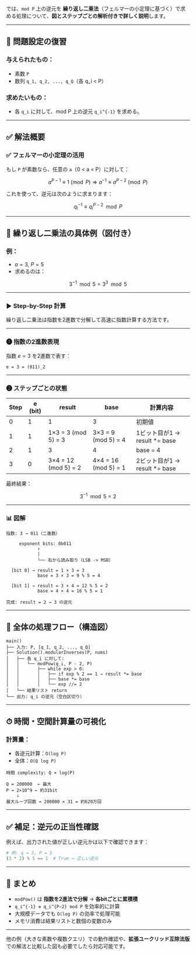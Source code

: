 では、`mod P` 上の逆元を **繰り返し二乗法**（フェルマーの小定理に基づく）で求める処理について、**図とステップごとの解析付きで詳しく説明**します。

---

## 🎯 問題設定の復習

### 与えられたもの：

- 素数 `P`
- 数列 `q_1, q_2, ..., q_Q`（各 q_i < P）

### 求めたいもの：

- 各 `q_i` に対して、mod P 上の逆元 `q_i^{-1}` を求める。

---

## ✅ 解法概要

### ✅ フェルマーの小定理の活用

もし `P` が素数なら、任意の `a`（0 < a < P）に対して：

$$
a^{P-1} \equiv 1 \pmod{P} \Rightarrow a^{-1} \equiv a^{P-2} \pmod{P}
$$

これを使って、逆元は次のように求まります：

$$
q_i^{-1} \equiv q_i^{P-2} \mod P
$$

---

## 🔁 繰り返し二乗法の具体例（図付き）

### 例：

- $a = 3$, $P = 5$
- 求めるのは：

$$
3^{-1} \mod 5 = 3^{3} \mod 5
$$

---

### ▶️ Step-by-Step 計算

繰り返し二乗法は指数を2進数で分解して高速に指数計算する方法です。

---

### ❶ 指数の2進数表現

指数 $e = 3$ を2進数で表す：

```
e = 3 = (011)_2
```

---

### ❷ ステップごとの状態

| Step | e (bit) | result               | base                 | 計算内容                       |
| ---- | ------- | -------------------- | -------------------- | ------------------------------ |
| 0    | 1       | 1                    | 3                    | 初期値                         |
| 1    | 1       | 1×3 = 3 (mod 5) = 3  | 3×3 = 9 (mod 5) = 4  | 1ビット目が1 → result \*= base |
| 2    | 1       | 3                    | 4                    | base = 4                       |
| 3    | 0       | 3×4 = 12 (mod 5) = 2 | 4×4 = 16 (mod 5) = 1 | 2ビット目が1 → result \*= base |

最終結果：

$$
3^{-1} \mod 5 = 2
$$

---

### 📊 図解

```
指数: 3 → 011（二進数）

     exponent bits: 0b011
            ↑
            |
            └── 右から読み取り（LSB -> MSB）

  [bit 0] → result = 1 × 3 = 3
            base = 3 × 3 = 9 % 5 = 4

  [bit 1] → result = 3 × 4 = 12 % 5 = 2
            base = 4 × 4 = 16 % 5 = 1

完成: result = 2 → 3 の逆元
```

---

## 🧠 全体の処理フロー（構造図）

```
main()
├── 入力: P, [q_1, q_2, ..., q_Q]
├── Solution().modularInverses(P, nums)
│   ├── 各 q_i に対して:
│   │   └── modPow(q_i, P - 2, P)
│   │       ├── while exp > 0:
│   │       │   ├── if exp % 2 == 1 → result *= base
│   │       │   ├── base *= base
│   │       │   └── exp //= 2
│   └── 結果リスト return
└── 出力: q_i の逆元（空白区切り）
```

---

## ⏱ 時間・空間計算量の可視化

### 計算量：

- 各逆元計算：`O(log P)`
- 全体：`O(Q log P)`

```
時間 complexity: Q × log(P)

Q = 200000  ← 最大
P ≈ 2×10^9 ← 約31bit
    ↓
最大ループ回数 ≈ 200000 × 31 = 約620万回
```

---

## ✅ 補足：逆元の正当性確認

例えば、出力された値が正しい逆元かは以下で確認できます：

```python
# 例: q = 3, P = 5
(3 * 2) % 5 == 1  # True → 正しい逆元
```

---

## 🧩 まとめ

- `modPow()` は **指数を2進法で分解** → **各bitごとに累積積**
- `q_i^{-1} ≡ q_i^{P−2} mod P` を効率的に計算
- 大規模データでも `O(log P)` の効率で処理可能
- メモリ消費は結果リストと数個の変数のみ

---

他の例（大きな素数や複数クエリ）での動作確認や、**拡張ユークリッド互除法版**での解法と比較した図も必要でしたら対応可能です。
